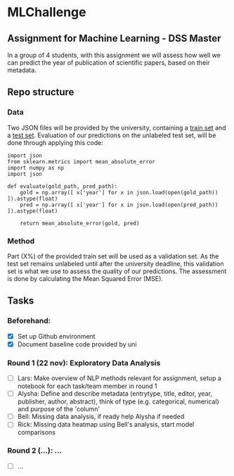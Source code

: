 # MLChallenge
## Assignment for Machine Learning - DSS Master

In a group of 4 students, with this assignment we will assess how well we can predict the year of publication of scientific papers, based on their metadata.

## Repo structure
### Data

Two JSON files will be provided by the university, containing a [train set](data/train.json) and a [test set](data/test.json). Evaluation of our predictions on the unlabeled test set, will be done through applying this code:

```
import json
from sklearn.metrics import mean_absolute_error
import numpy as np
import json

def evaluate(gold_path, pred_path):
    gold = np.array([ x['year'] for x in json.load(open(gold_path)) ]).astype(float)
    pred = np.array([ x['year'] for x in json.load(open(pred_path)) ]).astype(float)

    return mean_absolute_error(gold, pred)
```

### Method
Part (X%) of the provided train set will be used as a validation set. As the test set remains unlabeled until after the university deadline, this validation set is what we use to assess the quality of our predictions. The assessment is done by calculating the Mean Squared Error (MSE).

## Tasks
### Beforehand:
- [x] Set up Github environment
- [x] Document baseline code provided by uni

### Round 1 (22 nov): Exploratory Data Analysis
- [ ] Lars: Make overview of NLP methods relevant for assignment, setup a notebook for each task/team member in round 1
- [ ] Alysha: Define and describe metadata (entrytype, title, editor, year, publisher, author, abstract), think of type (e.g. categorical, numerical) and purpose of the 'column'
- [ ] Bell: Missing data analysis, if ready help Alysha if needed
- [ ] Rick: Missing data heatmap using Bell's analysis, start model comparisons

### Round 2 (...): ...
- [ ] ...
